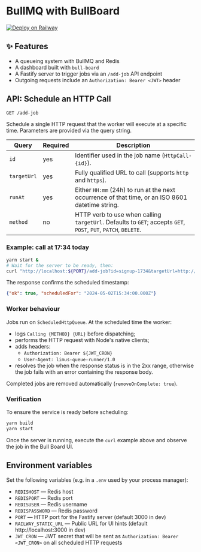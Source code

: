# BullMQ with BullBoard

[![Deploy on Railway](https://railway.app/button.svg)](https://railway.app/new/template/odzp-I)

## ✨ Features

- A queueing system with BullMQ and Redis
- A dashboard built with `bull-board`
- A Fastify server to trigger jobs via an `/add-job` API endpoint
- Outgoing requests include an `Authorization: Bearer <JWT>` header

## API: Schedule an HTTP Call

`GET /add-job`

Schedule a single HTTP request that the worker will execute at a specific time. Parameters are provided via the query string.

| Query | Required | Description |
| --- | --- | --- |
| `id` | yes | Identifier used in the job name (`HttpCall-{id}`). |
| `targetUrl` | yes | Fully qualified URL to call (supports `http` and `https`). |
| `runAt` | yes | Either `HH:mm` (24h) to run at the next occurrence of that time, or an ISO 8601 datetime string. |
| `method` | no | HTTP verb to use when calling `targetUrl`. Defaults to `GET`; accepts `GET`, `POST`, `PUT`, `PATCH`, `DELETE`. |

### Example: call at 17:34 today

```bash
yarn start &
# Wait for the server to be ready, then:
curl "http://localhost:${PORT}/add-job?id=signup-1734&targetUrl=http://localhost:3000/user/audience/send-signup-emails&runAt=17:34&method=POST"
```

The response confirms the scheduled timestamp:

```json
{"ok": true, "scheduledFor": "2024-05-02T15:34:00.000Z"}
```

### Worker behaviour

Jobs run on `ScheduledHttpQueue`. At the scheduled time the worker:

- logs `Calling {METHOD} {URL}` before dispatching;
- performs the HTTP request with Node's native clients;
- adds headers:
  - `Authorization: Bearer ${JWT_CRON}`
  - `User-Agent: limus-queue-runner/1.0`
- resolves the job when the response status is in the 2xx range, otherwise the job fails with an error containing the response body.

Completed jobs are removed automatically (`removeOnComplete: true`).

### Verification

To ensure the service is ready before scheduling:

```bash
yarn build
yarn start
```

Once the server is running, execute the `curl` example above and observe the job in the Bull Board UI.

## Environment variables

Set the following variables (e.g. in a `.env` used by your process manager):

- `REDISHOST` — Redis host
- `REDISPORT` — Redis port
- `REDISUSER` — Redis username
- `REDISPASSWORD` — Redis password
- `PORT` — HTTP port for the Fastify server (default 3000 in dev)
- `RAILWAY_STATIC_URL` — Public URL for UI hints (default http://localhost:3000 in dev)
- `JWT_CRON` — JWT secret that will be sent as `Authorization: Bearer <JWT_CRON>` on all scheduled HTTP requests
